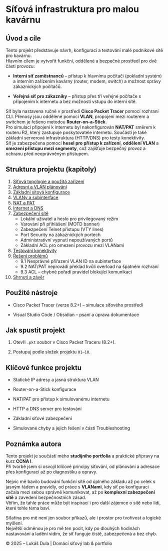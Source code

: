 

# Síťová infrastruktura pro malou kavárnu

## Úvod a cíle

Tento projekt představuje návrh, konfiguraci a testování malé podnikové sítě pro kavárnu.  
Hlavním cílem je vytvořit funkční, oddělené a bezpečné prostředí pro dvě části provozu:

- **Interní síť zaměstnanců** – přístup k hlavnímu počítači (pokladní systém) a interním zařízením kavárny (router, modem, switch) a možnost správy zákaznických počítačů.
    
- **Veřejná síť pro zákazníky** – přístup přes tři veřejné počítače s připojením k internetu a bez možnosti vstupu do interní sítě.
    

Síť byla nastavena ručně v prostředí **Cisco Packet Tracer** pomocí rozhraní CLI. Přenosy jsou oddělené pomocí **VLAN**, propojení mezi routerem a switchem je řešeno metodou **Router-on-a-Stick**.  
Pro simulaci připojení k internetu byl nakonfigurován **NAT/PAT** směrem k routeru R2, který zastupuje poskytovatele internetu. Součástí je také základní serverová infrastruktura (HTTP/DNS) pro testy konektivity.  
Síť je zabezpečena pomocí **hesel pro přístup k zařízení**, **oddělení VLAN** a **omezení přístupu mezi segmenty**, což zajišťuje bezpečný provoz a ochranu před neoprávněným přístupem.

## Struktura projektu (kapitoly)

1. [Síťová topologie a použitá zařízení](01-sitova-topologie-a-pouzita-zarizeni.md)
2. [Adresní a VLAN plánování](02-adresni-a-vlan-planovani.md)
3. [Základní sítová konfigurace](03‑zakladni-sitova-konfigurace.md)
4. [VLANy a subinterface](04-vlany-a-subinterface.md)
5. [NAT a PAT](05-nat-a-pat.md)
6. [Internet a DNS](06-internet-a-dns.md)
7. [Zabezpečení sítě](07‑zabezpeceni‑site.md)
   - Lokální uživatel a heslo pro privilegovaný režim  
   - Varování při přihlášení (MOTD banner)  
   - Zabezpečení Telnet přístupu (VTY lines)  
   - Port Security na zákaznických portech  
   - Administrativní vypnutí nepoužívaných portů  
   - Základní ACL pro omezení provozu mezi VLANami  
8. [Testování konektivity](08‑testovani‑konektivity.md)
9. [Řešení problémů](09‑reseni-problemu.md)
   - 9.1 Nesprávné přiřazení VLAN ID na subinterface  
   - 9.2 NAT/PAT neprovádí překlad kvůli overload na špatném rozhraní  
   - 9.3 ACL – chybné pořadí pravidel blokující komunikaci  
10. [Shrnutí a závěr](10-shrnuti-a-zaver.md)




## Použité nástroje

- Cisco Packet Tracer (verze 8.2+) – simulace síťového prostředí
    
- Visual Studio Code / Obsidian – psaní a úprava dokumentace
    

## Jak spustit projekt

1. Otevři `.pkt` soubor v Cisco Packet Traceru (8.2+).
    
2. Postupuj podle složek projektu `01–10`.    

## Klíčové funkce projektu

- Statické IP adresy a jasná struktura VLAN
    
- Router-on-a-Stick konfigurace
    
- NAT/PAT pro přístup k simulovanému internetu
    
- HTTP a DNS server pro testování
    
- Základní síťové zabezpečení
    
- Simulované chyby a jejich řešení v části Troubleshooting


## Poznámka autora

Tento projekt je součástí mého **studijního portfolia** a praktické přípravy na kurz **CCNA I**.  
Při tvorbě jsem si osvojil klíčové principy síťování, od plánování a adresace přes konfiguraci až po diagnostiku a opravy.

Nejvíc mě bavilo budování funkční sítě od úplného základu až po celek s jasným řádem a pravidly, od práce s **VLANami**, kdy síť po konfiguraci začala mezi sebou správně komunikovat, až po **komplexní zabezpečení sítě** a zavedení bezpečnostních zásad.  
Věřím, že tahle práce může být inspirací i pro další zájemce o sítě nebo lidi, které tohle téma baví.

Síťařina pro mě není jen soubor příkazů, ale i prostor pro tvořivost a logické myšlení.  
Největší odměnou je pro mě ten pocit, kdy po dlouhých hodinách nastavování a ladění vidím, že síť funguje čistě, zabezpečená a bez chyb.

© 2025 – Lukáš Dula | Domácí síťový lab & portfolio
